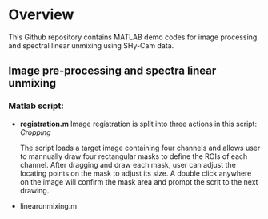 # Overview 
This Github repository contains MATLAB demo codes for image processing and spectral linear unmixing
using SHy-Cam data.

## Image pre-processing and spectra linear unmixing
### Matlab script:
* **registration.m**
  Image registration is split into three actions in this script:
   *Cropping*
   
   The script loads a target image containing four channels and allows user
   to mannually draw four rectangular masks to define the ROIs of each channel.
   After dragging and draw each mask, user can adjust the locating points on the 
   mask to adjust its size.  A double click anywhere on the image will confirm
   the mask area and prompt the scrit to the next drawing.

* linearunmixing.m
 